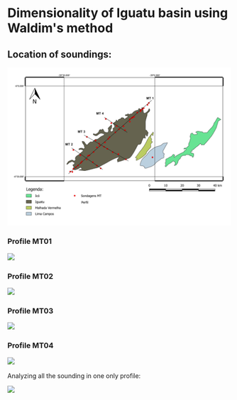 # Dimensionality of Iguatu basin using Waldim's method


## Location of soundings:

<img src='https://github.com/arturbenevides/MSc_Geophysics/blob/master/Bacia%20do%20Iguatu/Figs/bacia_iguatu_perfis.png' width=700>

### Profile MT01

<img src='https://github.com/arturbenevides/MSc_Geophysics/blob/master/An%C3%A1lise%20de%20Dimensionalidade/P1_DIM_0.15.png' width=600>

### Profile MT02

<img src='https://github.com/arturbenevides/MSc_Geophysics/blob/master/An%C3%A1lise%20de%20Dimensionalidade/P2_DIM_0.15.png' width=400>

### Profile MT03

<img src='https://github.com/arturbenevides/MSc_Geophysics/blob/master/An%C3%A1lise%20de%20Dimensionalidade/P3_DIM_0.15.png' width=500>

### Profile MT04

<img src='https://github.com/arturbenevides/MSc_Geophysics/blob/master/An%C3%A1lise%20de%20Dimensionalidade/P4_DIM_0.15.png' width=400>



Analyzing all the sounding in one only profile:

<img src='https://github.com/arturbenevides/MSc_Geophysics/blob/master/An%C3%A1lise%20de%20Dimensionalidade/IGU_DIM_0.15_1.png' width=700>


